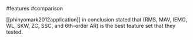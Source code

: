 #features 
#comparison 

[[phinyomark2012application]] in conclusion stated that (RMS, MAV, IEMG, WL, SKW, ZC, SSC, and 6th-order AR) is the best feature set that they tested.